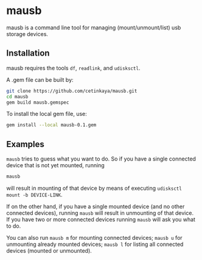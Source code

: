 # mausb
mausb is a command line tool for managing (mount/unmount/list) usb storage devices.

## Installation

mausb requires the tools `df`, `readlink`, and `udisksctl`.

A .gem file can be built by:

```sh
git clone https://github.com/cetinkaya/mausb.git
cd mausb
gem build mausb.gemspec
```

To install the local gem file, use:

```sh
gem install --local mausb-0.1.gem
```

## Examples

`mausb` tries to guess what you want to do. So if you have a single connected device that is not yet mounted, running

```sh
mausb
```

will result in mounting of that device by means of executing `udisksctl mount -b DEVICE-LINK`.

If on the other hand, if you have a single mounted device (and no other connected devices), running `mausb` will result in unmounting of that device. If you have two or more connected devices running `mausb` will ask you what to do.


You can also run `mausb m` for mounting connected devices; `mausb u` for unmounting already mounted devices; `mausb l` for listing all connected devices (mounted or unmounted).
